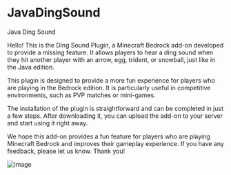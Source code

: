 # JavaDingSound
Java Ding Sound

Hello! This is the Ding Sound Plugin, a Minecraft Bedrock add-on developed to provide a missing feature. It allows players to hear a ding sound when they hit another player with an arrow, egg, trident, or snowball, just like in the Java edition.

This plugin is designed to provide a more fun experience for players who are playing in the Bedrock edition. It is particularly useful in competitive environments, such as PVP matches or mini-games.

The installation of the plugin is straightforward and can be completed in just a few steps. After downloading it, you can upload the add-on to your server and start using it right away.

We hope this add-on provides a fun feature for players who are playing Minecraft Bedrock and improves their gameplay experience. If you have any feedback, please let us know. Thank you!

![image](https://user-images.githubusercontent.com/63880117/219979660-be604f3d-b65e-4989-b3c2-3c258266df65.png)

